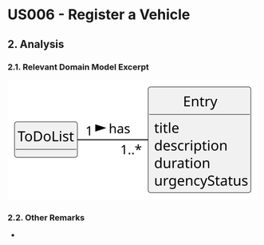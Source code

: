 # US006 - Register a Vehicle 

## 2. Analysis

### 2.1. Relevant Domain Model Excerpt 

![Domain Model](svg/us021-domain-model.svg)

### 2.2. Other Remarks

-